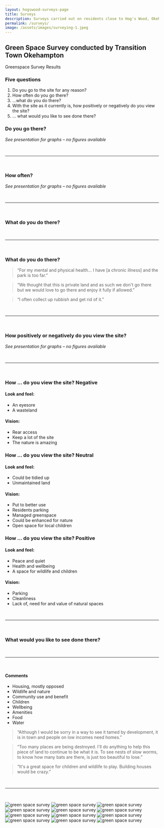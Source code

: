 ```yaml
---
layout: hogswood-surveys-page
title: Surveys
description: Surveys carried out on residents close to Hog's Wood, Okehampton
permalink: /surveys/
image: /assets/images/surveying-1.jpeg
---
```


## Green Space Survey conducted by Transition Town Okehampton

Greenspace Survey Results

### Five questions

1. Do you go to the site for any reason?
2. How often do you go there?
3. ...what do you do there?
4. With the site as it currently is, how positively or negatively 
    do you view the site?
5. … what would you like to see done there?

### Do you go there?

_See presentation for graphs – no figures available_

<br />
<hr />
<br />

### How often?

_See presentation for graphs – no figures available_

<br />
<hr />
<br />

### What do you do there?

<div>
  <canvas id="hogswood-green-survey-chart00"></canvas>
</div>

<br />
<hr />
<br />

### What do you do there?

> “For my mental and physical health... I have [a chronic illness] and the park is too far.”

> “We thought that this is private land and as such we don't go there but we would love to go there and enjoy it fully if allowed.”

> “I often collect up rubbish and get rid of it.”

<br />
<hr />
<br />

### How positively or negatively do you view the site?

_See presentation for graphs – no figures available_

<br />
<hr />
<br />

### How … do you view the site? Negative

#### Look and feel:

* An eyesore
* A wasteland

#### Vision:

* Rear access
* Keep a lot of the site
* The nature is amazing

### How … do you view the site? Neutral

#### Look and feel:

* Could be tidied up
* Unmaintained land

#### Vision:

* Put to better use
* Residents parking
* Managed greenspace
* Could be enhanced for nature
* Open space for local children

### How … do you view the site? Positive

#### Look and feel:

* Peace and quiet
* Health and wellbeing
* A space for wildlife and children

#### Vision:

* Parking
* Cleanliness
* Lack of, need for and value of  natural spaces

<br />
<hr />
<br />

### What would you like to see done there?

<div>
  <canvas id="hogswood-green-survey-chart01"></canvas>
</div>

<br />
<hr />
<br />


#### Comments

* Housing, mostly opposed
* Wildlife and nature
* Community use and benefit
* Children
* Wellbeing
* Amenities
* Food
* Water

> “Although I would be sorry in a way to see it tamed by development, it is in town and people on low incomes need homes.”

> “Too many places are being destroyed. I'll do anything to help this piece of land to continue to be what it is. To see nests of slow worms, to know how many bats are there, is just too beautiful to lose.”

> “It's a great space for children and wildlife to play. Building houses would be crazy.” 

<br />
<hr />
<br />


![green space survey](/assets/images/presentations/hogswood-green-space/hogswood-green-space-0.jpg)
![green space survey](/assets/images/presentations/hogswood-green-space/hogswood-green-space-1.jpg)
![green space survey](/assets/images/presentations/hogswood-green-space/hogswood-green-space-2.jpg)
![green space survey](/assets/images/presentations/hogswood-green-space/hogswood-green-space-3.jpg)
![green space survey](/assets/images/presentations/hogswood-green-space/hogswood-green-space-4.jpg)
![green space survey](/assets/images/presentations/hogswood-green-space/hogswood-green-space-5.jpg)
![green space survey](/assets/images/presentations/hogswood-green-space/hogswood-green-space-6.jpg)
![green space survey](/assets/images/presentations/hogswood-green-space/hogswood-green-space-7.jpg)
![green space survey](/assets/images/presentations/hogswood-green-space/hogswood-green-space-8.jpg)
![green space survey](/assets/images/presentations/hogswood-green-space/hogswood-green-space-9.jpg)
![green space survey](/assets/images/presentations/hogswood-green-space/hogswood-green-space-10.jpg)
![green space survey](/assets/images/presentations/hogswood-green-space/hogswood-green-space-11.jpg)
